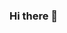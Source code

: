 ### Hi there 👋

<!--
**MaxToren35/MaxToren35** is a ✨ _special_ ✨ repository because its `README.md` (this file) appears on your GitHub profile.

Hi my name is Max Toren. I coded all of my middle school and most of elementray school. I am taking this class because I want to advance my coding, but this course also looks really good in your collage resumae. I love playing both soccer and basketball, as they let me have fun with my friends and keep me entertained. Some goals that I have for this class is creating a game like project by the end of the year.
-->
